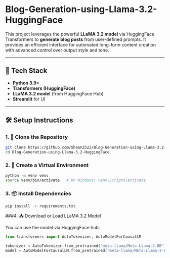 # Blog-Generation-using-Llama-3.2-HuggingFace

This project leverages the powerful **LLaMA 3.2 model** via HuggingFace Transformers to **generate blog posts** from user-defined prompts. It provides an efficient interface for automated long-form content creation with advanced control over output style and tone.

---

## 🧱 Tech Stack

- **Python 3.9+**
- **Transformers (HuggingFace)**
- **LLaMA 3.2 model** (from HuggingFace Hub)
- **Streamlit** for UI

---

## 🛠️ Setup Instructions

### 1. 📂 Clone the Repository

```bash
git clone https://github.com/Shaan2522/Blog-Generation-using-Llama-3.2-HuggingFace.git
cd Blog-Generation-using-Llama-3.2-HuggingFace
```

### 2. 🐍 Create a Virtual Environment

```bash
python -m venv venv
source venv/bin/activate   # On Windows: venv\Scripts\activate
```

### 3. 📦 Install Dependencies

```bash
pip install -r requirements.txt
```

###4. 📥 Download or Load LLaMA 3.2 Model

You can use the model via HuggingFace hub:
```python
from transformers import AutoTokenizer, AutoModelForCausalLM

tokenizer = AutoTokenizer.from_pretrained("meta-llama/Meta-Llama-3-8B")
model = AutoModelForCausalLM.from_pretrained("meta-llama/Meta-Llama-3-8B")
```
